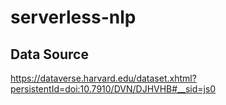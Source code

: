 # serverless-nlp

## Data Source
https://dataverse.harvard.edu/dataset.xhtml?persistentId=doi:10.7910/DVN/DJHVHB#__sid=js0